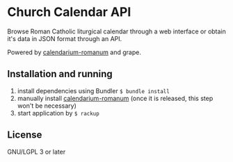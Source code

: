 # Church Calendar API

Browse Roman Catholic liturgical calendar through a web interface
or obtain it's data in JSON format through an API.

Powered by
[calendarium-romanum][caro] and
grape.

## Installation and running

1. install dependencies using Bundler
   `$ bundle install`
2. manually install [calendarium-romanum][caro] (once it is released,
   this step won't be necessary)
3. start application by `$ rackup`

## License

GNU/LGPL 3 or later

[caro]: http://github.com/igneus/calendarium-romanum
